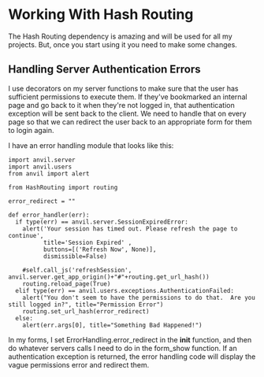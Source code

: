 # Working With Hash Routing

The Hash Routing dependency is amazing and will be used for all my projects.  But, once you start using it you need to make some changes.

## Handling Server Authentication Errors

I use decorators on my server functions to make sure that the user has sufficient permissions to execute them.  If they've bookmarked an internal page and go back to it when they're not logged in, that authentication exception will be sent back to the client.  We need to handle that on every page so that we can redirect the user back to an appropriate form for them to login again.

I have an error handling module that looks like this:

```
import anvil.server
import anvil.users
from anvil import alert

from HashRouting import routing

error_redirect = ""

def error_handler(err):
  if type(err) == anvil.server.SessionExpiredError:
    alert('Your session has timed out. Please refresh the page to continue', 
          title='Session Expired' , 
          buttons=[('Refresh Now', None)],
          dismissible=False)
    
    #self.call_js('refreshSession', anvil.server.get_app_origin()+"#"+routing.get_url_hash())
    routing.reload_page(True)
  elif type(err) == anvil.users.exceptions.AuthenticationFailed:
    alert("You don't seem to have the permissions to do that.  Are you still logged in?", title="Permission Error")
    routing.set_url_hash(error_redirect)
  else:
    alert(err.args[0], title="Something Bad Happened!")  
```

In my forms, I set ErrorHandling.error_redirect in the __init__ function, and then do whatever servers calls I need to do in the form_show function.  If an authentication exception is returned, the error handling code will display the vague permissions error and redirect them.

    
      


